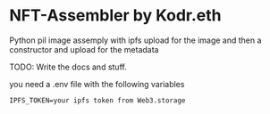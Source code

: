 # NFT-Assembler by Kodr.eth
Python pil image assemply with ipfs upload for the image and then a constructor and upload for the metadata

TODO: Write the docs and stuff.

you need a .env file with the following variables

```
IPFS_TOKEN=your ipfs token from Web3.storage
